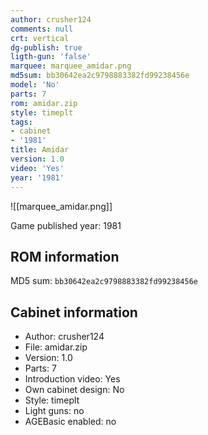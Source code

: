 ```yaml
---
author: crusher124
comments: null
crt: vertical
dg-publish: true
ligth-gun: 'false'
marquee: marquee_amidar.png
md5sum: bb30642ea2c9798883382fd99238456e
model: 'No'
parts: 7
rom: amidar.zip
style: timeplt
tags:
- cabinet
- '1981'
title: Amidar
version: 1.0
video: 'Yes'
year: '1981'
---
```


![[marquee_amidar.png]]

Game published year: 1981

## ROM information

MD5 sum: `bb30642ea2c9798883382fd99238456e` 

## Cabinet information

- Author: crusher124
- File: amidar.zip
- Version: 1.0
- Parts: 7
- Introduction video: Yes
- Own cabinet design: No
- Style: timeplt
- Light guns: no
- AGEBasic enabled: no

